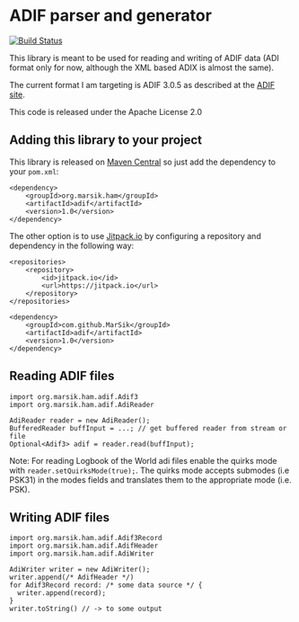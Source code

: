 # ADIF parser and generator

[![Build Status](https://travis-ci.org/MarSik/adif.svg?branch=master)](https://travis-ci.org/MarSik/adif)

This library is meant to be used for reading and writing of ADIF data (ADI format only for now, although the XML based ADIX is almost the same).

The current format I am targeting is ADIF 3.0.5 as described at the [ADIF site](http://www.adif.org/).

This code is released under the Apache License 2.0

## Adding this library to your project

This library is released on [Maven Central](http://search.maven.org/#search%7Cga%7C1%7Ca%3A%22adif%22%20g%3A%22org.marsik.ham%22) so just add the dependency to your `pom.xml`:

```
<dependency>
    <groupId>org.marsik.ham</groupId>
    <artifactId>adif</artifactId>
    <version>1.0</version>
</dependency>
```

The other option is to use [Jitpack.io](https://jitpack.io/) by configuring a repository and dependency in the following way:

```
<repositories>
    <repository>
        <id>jitpack.io</id>
        <url>https://jitpack.io</url>
    </repository>
</repositories>
```

```
<dependency>
    <groupId>com.github.MarSik</groupId>
    <artifactId>adif</artifactId>
    <version>1.0</version>
</dependency>
```

## Reading ADIF files

```
import org.marsik.ham.adif.Adif3
import org.marsik.ham.adif.AdiReader

AdiReader reader = new AdiReader();
BufferedReader buffInput = ...; // get buffered reader from stream or file
Optional<Adif3> adif = reader.read(buffInput);
```

Note: For reading Logbook of the World adi files enable the quirks mode 
with `reader.setQuirksMode(true);`.  The quirks mode accepts submodes (i.e PSK31)
in the modes fields and translates them to the appropriate mode (i.e. PSK).

## Writing ADIF files

```
import org.marsik.ham.adif.Adif3Record
import org.marsik.ham.adif.AdifHeader
import org.marsik.ham.adif.AdiWriter

AdiWriter writer = new AdiWriter();
writer.append(/* AdifHeader */)
for Adif3Record record: /* some data source */ {
  writer.append(record);
}
writer.toString() // -> to some output
```
